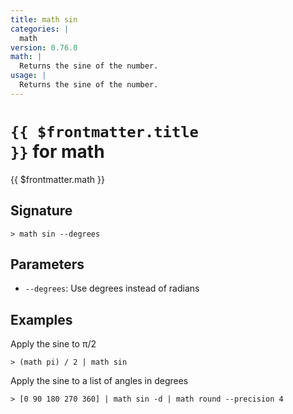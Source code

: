 ```yaml
---
title: math sin
categories: |
  math
version: 0.76.0
math: |
  Returns the sine of the number.
usage: |
  Returns the sine of the number.
---
```


# <code>{{ $frontmatter.title }}</code> for math

<div class='command-title'>{{ $frontmatter.math }}</div>

## Signature

```> math sin --degrees```

## Parameters

 -  `--degrees`: Use degrees instead of radians

## Examples

Apply the sine to π/2
```shell
> (math pi) / 2 | math sin
```

Apply the sine to a list of angles in degrees
```shell
> [0 90 180 270 360] | math sin -d | math round --precision 4
```
